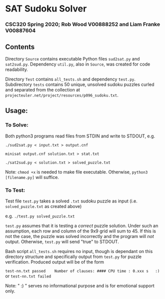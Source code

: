 # SAT Sudoku Solver
### CSC320 Spring 2020; Rob Wood V00888252 and Liam Franke V00887604

## Contents
Directory `Source` contains executable Python files `sud2sat.py` and `sat2sud.py`. Dependency `util.py`, also in `Source`, was created for code readability.

Directory `Test` contains `all_tests.sh` and dependency `test.py`. Subdirectory `tests` contains 50 unique, unsolved sudoku puzzles curled and separated from the collection at `projecteuler.net/project/resources/p096_sudoku.txt`.

## Usage:
### To Solve:
Both python3 programs read files from STDIN and write to STDOUT, e.g.

`./sud2sat.py < input.txt > output.cnf`

`minisat output.cnf solution.txt > stat.txt`

`./sat2sud.py < solution.txt > solved_puzzle.txt`

Note: `chmod +x` is needed to make file executable. Otherwise, `python3 [filename.py]` will suffice.

### To Test:
Test file `test.py` takes a solved `.txt` sudoku puzzle as input (i.e. `solved_puzzle.txt` as created above)

e.g. `./test.py solved_puzzle.txt`

`test.py` assumes that it is testing a *correct* puzzle solution. Under such an assumption, each row and column of the 9x9 grid will sum to 45. If this is not the case, the puzzle was solved incorrectly and the program will *not* output. Otherwise, `test.py`  will send "true" to STDOUT.

Bash script `all_tests.sh` requires no input, though is dependant on this directory structure and specifically output from `test.py` for puzzle verification. Produced output will be of the form

`test-nn.txt passed    Number of clauses: #### CPU time : 0.xxx s   :)`
or
`test-nn.txt failed`

Note: " :) " serves no informational purpose and is for emotional support only.
